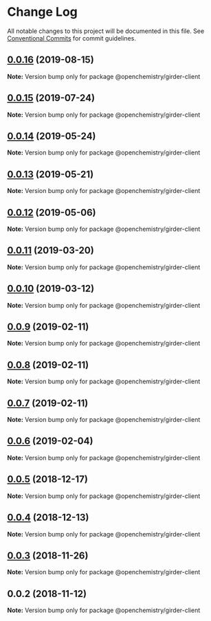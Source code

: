 # Change Log

All notable changes to this project will be documented in this file.
See [Conventional Commits](https://conventionalcommits.org) for commit guidelines.

## [0.0.16](https://github.com/OpenChemistry/oc-web-components/compare/@openchemistry/girder-client@0.0.15...@openchemistry/girder-client@0.0.16) (2019-08-15)

**Note:** Version bump only for package @openchemistry/girder-client





## [0.0.15](https://github.com/OpenChemistry/oc-web-components/compare/@openchemistry/girder-client@0.0.14...@openchemistry/girder-client@0.0.15) (2019-07-24)

**Note:** Version bump only for package @openchemistry/girder-client





## [0.0.14](https://github.com/OpenChemistry/oc-web-components/compare/@openchemistry/girder-client@0.0.13...@openchemistry/girder-client@0.0.14) (2019-05-24)

**Note:** Version bump only for package @openchemistry/girder-client





## [0.0.13](https://github.com/OpenChemistry/oc-web-components/compare/@openchemistry/girder-client@0.0.12...@openchemistry/girder-client@0.0.13) (2019-05-21)

**Note:** Version bump only for package @openchemistry/girder-client





## [0.0.12](https://github.com/OpenChemistry/oc-web-components/compare/@openchemistry/girder-client@0.0.11...@openchemistry/girder-client@0.0.12) (2019-05-06)

**Note:** Version bump only for package @openchemistry/girder-client





## [0.0.11](https://github.com/OpenChemistry/oc-web-components/compare/@openchemistry/girder-client@0.0.10...@openchemistry/girder-client@0.0.11) (2019-03-20)

**Note:** Version bump only for package @openchemistry/girder-client





## [0.0.10](https://github.com/OpenChemistry/oc-web-components/compare/@openchemistry/girder-client@0.0.9...@openchemistry/girder-client@0.0.10) (2019-03-12)

**Note:** Version bump only for package @openchemistry/girder-client





## [0.0.9](https://github.com/OpenChemistry/oc-web-components/compare/@openchemistry/girder-client@0.0.8...@openchemistry/girder-client@0.0.9) (2019-02-11)

**Note:** Version bump only for package @openchemistry/girder-client





## [0.0.8](https://github.com/OpenChemistry/oc-web-components/compare/@openchemistry/girder-client@0.0.7...@openchemistry/girder-client@0.0.8) (2019-02-11)

**Note:** Version bump only for package @openchemistry/girder-client





## [0.0.7](https://github.com/OpenChemistry/oc-web-components/compare/@openchemistry/girder-client@0.0.6...@openchemistry/girder-client@0.0.7) (2019-02-11)

**Note:** Version bump only for package @openchemistry/girder-client





## [0.0.6](https://github.com/OpenChemistry/oc-web-components/compare/@openchemistry/girder-client@0.0.5...@openchemistry/girder-client@0.0.6) (2019-02-04)

**Note:** Version bump only for package @openchemistry/girder-client





## [0.0.5](https://github.com/OpenChemistry/oc-web-components/compare/@openchemistry/girder-client@0.0.4...@openchemistry/girder-client@0.0.5) (2018-12-17)

**Note:** Version bump only for package @openchemistry/girder-client





## [0.0.4](https://github.com/OpenChemistry/oc-web-components/compare/@openchemistry/girder-client@0.0.3...@openchemistry/girder-client@0.0.4) (2018-12-13)

**Note:** Version bump only for package @openchemistry/girder-client





## [0.0.3](https://github.com/OpenChemistry/oc-web-components/compare/@openchemistry/girder-client@0.0.2...@openchemistry/girder-client@0.0.3) (2018-11-26)

**Note:** Version bump only for package @openchemistry/girder-client





## 0.0.2 (2018-11-12)

**Note:** Version bump only for package @openchemistry/girder-client
